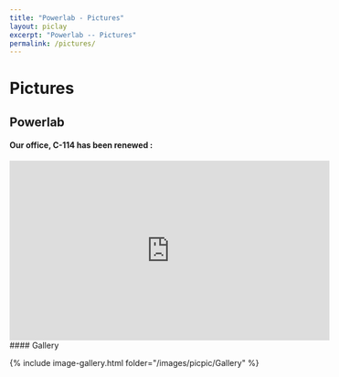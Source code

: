 ```yaml
---
title: "Powerlab - Pictures"
layout: piclay
excerpt: "Powerlab -- Pictures"
permalink: /pictures/
---
```


# Pictures


## Powerlab

#### Our office, C-114 has been renewed :
<iframe width="560" height="315" src="https://www.youtube.com/embed/cDRVwYTOJbw" frameborder="0" allowfullscreen></iframe>
#### Gallery

{% include image-gallery.html folder="/images/picpic/Gallery" %}


